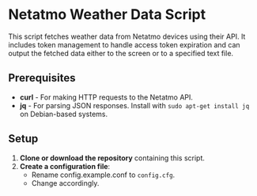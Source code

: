 # Netatmo Weather Data Script

This script fetches weather data from Netatmo devices using their API. It includes token management to handle access token expiration and can output the fetched data either to the screen or to a specified text file.

## Prerequisites

- **curl** - For making HTTP requests to the Netatmo API.
- **jq** - For parsing JSON responses. Install with `sudo apt-get install jq` on Debian-based systems.

## Setup

1. **Clone or download the repository** containing this script.
2. **Create a configuration file**:
   - Rename config.example.conf to `config.cfg`.
   - Change accordingly.